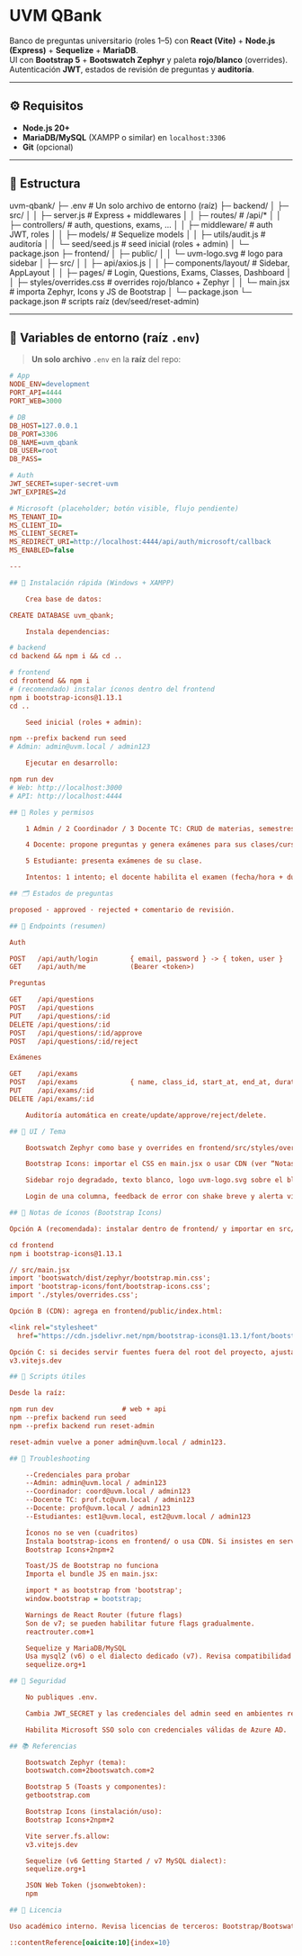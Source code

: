 # UVM QBank

Banco de preguntas universitario (roles 1–5) con **React (Vite)** + **Node.js (Express)** + **Sequelize** + **MariaDB**.  
UI con **Bootstrap 5** + **Bootswatch Zephyr** y paleta **rojo/blanco** (overrides).  
Autenticación **JWT**, estados de revisión de preguntas y **auditoría**.

---

## ⚙️ Requisitos

- **Node.js 20+**
- **MariaDB/MySQL** (XAMPP o similar) en `localhost:3306`
- **Git** (opcional)

---

## 🧩 Estructura

uvm-qbank/
├─ .env # Un solo archivo de entorno (raíz)
├─ backend/
│ ├─ src/
│ │ ├─ server.js # Express + middlewares
│ │ ├─ routes/ # /api/*
│ │ ├─ controllers/ # auth, questions, exams, ...
│ │ ├─ middleware/ # auth JWT, roles
│ │ ├─ models/ # Sequelize models
│ │ ├─ utils/audit.js # auditoría
│ │ └─ seed/seed.js # seed inicial (roles + admin)
│ └─ package.json
├─ frontend/
│ ├─ public/
│ │ └─ uvm-logo.svg # logo para sidebar
│ ├─ src/
│ │ ├─ api/axios.js
│ │ ├─ components/layout/ # Sidebar, AppLayout
│ │ ├─ pages/ # Login, Questions, Exams, Classes, Dashboard
│ │ ├─ styles/overrides.css # overrides rojo/blanco + Zephyr
│ │ └─ main.jsx # importa Zephyr, Icons y JS de Bootstrap
│ └─ package.json
└─ package.json # scripts raíz (dev/seed/reset-admin)


---

## 🔐 Variables de entorno (raíz `.env`)

> **Un solo archivo** `.env` en la **raíz** del repo:

```ini
# App
NODE_ENV=development
PORT_API=4444
PORT_WEB=3000

# DB
DB_HOST=127.0.0.1
DB_PORT=3306
DB_NAME=uvm_qbank
DB_USER=root
DB_PASS=

# Auth
JWT_SECRET=super-secret-uvm
JWT_EXPIRES=2d

# Microsoft (placeholder; botón visible, flujo pendiente)
MS_TENANT_ID=
MS_CLIENT_ID=
MS_CLIENT_SECRET=
MS_REDIRECT_URI=http://localhost:4444/api/auth/microsoft/callback
MS_ENABLED=false

---

## 🚀 Instalación rápida (Windows + XAMPP)

    Crea base de datos:

CREATE DATABASE uvm_qbank;

    Instala dependencias:

# backend
cd backend && npm i && cd ..

# frontend
cd frontend && npm i
# (recomendado) instalar íconos dentro del frontend
npm i bootstrap-icons@1.13.1
cd ..

    Seed inicial (roles + admin):

npm --prefix backend run seed
# Admin: admin@uvm.local / admin123

    Ejecutar en desarrollo:

npm run dev
# Web: http://localhost:3000
# API: http://localhost:4444

## 👥 Roles y permisos

    1 Admin / 2 Coordinador / 3 Docente TC: CRUD de materias, semestres y preguntas; aprobar/rechazar preguntas.

    4 Docente: propone preguntas y genera exámenes para sus clases/curso/semestre/materias asignadas.

    5 Estudiante: presenta exámenes de su clase.

    Intentos: 1 intento; el docente habilita el examen (fecha/hora + duración).

## 🗂️ Estados de preguntas

proposed · approved · rejected + comentario de revisión.

## 🧭 Endpoints (resumen)

Auth

POST   /api/auth/login        { email, password } -> { token, user }
GET    /api/auth/me           (Bearer <token>)

Preguntas

GET    /api/questions
POST   /api/questions
PUT    /api/questions/:id
DELETE /api/questions/:id
POST   /api/questions/:id/approve
POST   /api/questions/:id/reject

Exámenes

GET    /api/exams
POST   /api/exams             { name, class_id, start_at, end_at, duration_min }
PUT    /api/exams/:id
DELETE /api/exams/:id

    Auditoría automática en create/update/approve/reject/delete.

## 🎨 UI / Tema

    Bootswatch Zephyr como base y overrides en frontend/src/styles/overrides.css para fijar rojo como --bs-primary (botones, focus, estados disabled/active/hover).

    Bootstrap Icons: importar el CSS en main.jsx o usar CDN (ver “Notas de íconos”).

    Sidebar rojo degradado, texto blanco, logo uvm-logo.svg sobre el bloque de usuario.

    Login de una columna, feedback de error con shake breve y alerta visible.

## 🔔 Notas de íconos (Bootstrap Icons)

Opción A (recomendada): instalar dentro de frontend/ y importar en src/main.jsx:

cd frontend
npm i bootstrap-icons@1.13.1

// src/main.jsx
import 'bootswatch/dist/zephyr/bootstrap.min.css';
import 'bootstrap-icons/font/bootstrap-icons.css';
import './styles/overrides.css';

Opción B (CDN): agrega en frontend/public/index.html:

<link rel="stylesheet"
  href="https://cdn.jsdelivr.net/npm/bootstrap-icons@1.13.1/font/bootstrap-icons.min.css">

Opción C: si decides servir fuentes fuera del root del proyecto, ajusta server.fs.allow en frontend/vite.config.js. (Ver docs de Vite).
v3.vitejs.dev

## 🧪 Scripts útiles

Desde la raíz:

npm run dev                 # web + api
npm --prefix backend run seed
npm --prefix backend run reset-admin

reset-admin vuelve a poner admin@uvm.local / admin123.

## 🛟 Troubleshooting

    --Credenciales para probar
    --Admin: admin@uvm.local / admin123
    --Coordinador: coord@uvm.local / admin123
    --Docente TC: prof.tc@uvm.local / admin123
    --Docente: prof@uvm.local / admin123
    --Estudiantes: est1@uvm.local, est2@uvm.local / admin123

    Íconos no se ven (cuadritos)
    Instala bootstrap-icons en frontend/ o usa CDN. Si insistes en servir desde fuera, configura server.fs.allow en Vite.
    Bootstrap Icons+2npm+2

    Toast/JS de Bootstrap no funciona
    Importa el bundle JS en main.jsx:

    import * as bootstrap from 'bootstrap';
    window.bootstrap = bootstrap;

    Warnings de React Router (future flags)
    Son de v7; se pueden habilitar future flags gradualmente.
    reactrouter.com+1

    Sequelize y MariaDB/MySQL
    Usa mysql2 (v6) o el dialecto dedicado (v7). Revisa compatibilidad si actualizas.
    sequelize.org+1

## 🔐 Seguridad

    No publiques .env.

    Cambia JWT_SECRET y las credenciales del admin seed en ambientes reales.

    Habilita Microsoft SSO solo con credenciales válidas de Azure AD.

## 📚 Referencias

    Bootswatch Zephyr (tema):
    bootswatch.com+2bootswatch.com+2

    Bootstrap 5 (Toasts y componentes):
    getbootstrap.com

    Bootstrap Icons (instalación/uso):
    Bootstrap Icons+2npm+2

    Vite server.fs.allow:
    v3.vitejs.dev

    Sequelize (v6 Getting Started / v7 MySQL dialect):
    sequelize.org+1

    JSON Web Token (jsonwebtoken):
    npm

## 📄 Licencia

Uso académico interno. Revisa licencias de terceros: Bootstrap/Bootswatch/Bootstrap Icons/Sequelize/jsonwebtoken.

::contentReference[oaicite:10]{index=10}